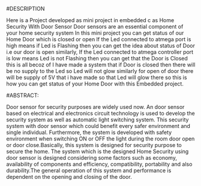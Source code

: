 #DESCRIPTION

Here is a Project developed as mini project in embedded c as Home Security With Door Sensor Door sensors are an essential component of your home security system In this mini project you can get status of our Home Door which is closed or open If the Led connected to atmega port is high means if Led is Flashing then you can get the idea about status of Door i.e our door is open similarly, If the Led connected to atmega controller port is low means Led is not Flashing then you can get that the Door is Closed this is all becoz of I have made a system that if Door is closed then there will be no supply to the Led so Led will not glow similarly for open of door there will be supply of 5V that i have made so that Led will glow there so this is how you can get status of your Home Door with this Embedded project.

#ABSTRACT:

Door sensor for security purposes are widely used now. An door sensor based on electrical and electronics circuit technology is used to develop the security system as well as automatic light switching system. This security system with door sensor which could benefit every safer environment and single individual. Furthermore, the system is developed with safety environment when switching ON or OFF the light during the room door open or door close.Basically, this system is designed for security purpose to secure the home.
The system which is the designed Home Security using door sensor is designed considering some factors such as economy, availability of components and efficiency, compatibility, portability and also durability.The general operation of this system and performance is dependent on the opening and closing of the door.
